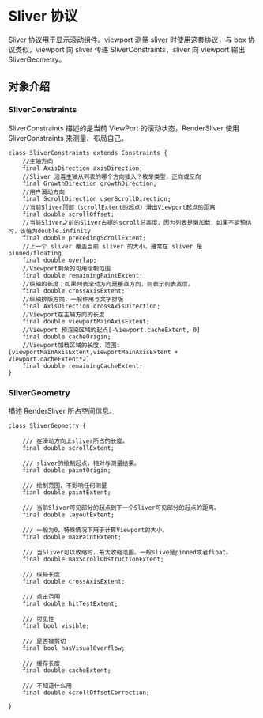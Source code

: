 # Sliver 协议

Sliver 协议用于显示滚动组件。viewport 测量 sliver 时使用这套协议，与 box 协议类似，viewport 向 sliver 传递 SliverConstraints，sliver 向 viewport 输出 SliverGeometry。

## 对象介绍

### SliverConstraints

SliverConstraints 描述的是当前 ViewPort 的滚动状态，RenderSliver 使用 SliverConstraints 来测量、布局自己。

```
class SliverConstraints extends Constraints {
    //主轴方向
    final AxisDirection axisDirection;
    //Sliver 沿着主轴从列表的哪个方向插入？枚举类型，正向或反向
    final GrowthDirection growthDirection;
    //用户滑动方向
    final ScrollDirection userScrollDirection;
    //当前Sliver顶部（scrollExtent的起点）滑出Viewport起点的距离
    final double scrollOffset;
    //当前Sliver之前的Sliver占据的scroll总高度，因为列表是懒加载，如果不能预估时，该值为double.infinity
    final double precedingScrollExtent;
    //上一个 sliver 覆盖当前 sliver 的大小，通常在 sliver 是 pinned/floating
    final double overlap;
    //Viewport剩余的可用绘制范围
    final double remainingPaintExtent;
    //纵轴的长度；如果列表滚动方向是垂直方向，则表示列表宽度。
    final double crossAxisExtent;
    //纵轴排版方向，一般作用与文字排版
    final AxisDirection crossAxisDirection;
    //Viewport在主轴方向的长度
    final double viewportMainAxisExtent;
    //Viewport 预渲染区域的起点[-Viewport.cacheExtent, 0]
    final double cacheOrigin;
    //Viewport加载区域的长度，范围:[viewportMainAxisExtent,viewportMainAxisExtent + Viewport.cacheExtent*2]
    final double remainingCacheExtent;
}
```

### SliverGeometry

描述 RenderSliver 所占空间信息。

```
class SliverGeometry {

    /// 在滑动方向上sliver所占的长度。
    final double scrollExtent;

    /// sliver的绘制起点，相对与测量结果。
    final double paintOrigin;

    /// 绘制范围，不影响任何测量
    fianl double paintExtent;

    /// 当前Sliver可见部分的起点到下一个Sliver可见部分的起点的距离。
    final double layoutExtent;

    /// 一般为0，特殊情况下用于计算Viewport的大小。
    final double maxPaintExtent;

    /// 当Sliver可以收缩时，最大收缩范围。一般slive是pinned或者float。
    final double maxScrollObstructionExtent;

    /// 纵轴长度
    final double crossAxisExtent;

    /// 点击范围
    final double hitTestExtent;

    /// 可见性
    final bool visible;

    /// 是否被剪切
    final bool hasVisualOverflow;

    /// 缓存长度
    final double cacheExtent;

    /// 不知道什么用
    final double scrollOffsetCorrection;

}
```
